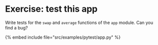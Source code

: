 # Exercise: test this app

Write tests for the `swap` and `average` functions of the `app` module. Can you find a bug?


{% embed include file="src/examples/pytest/app.py" %}



